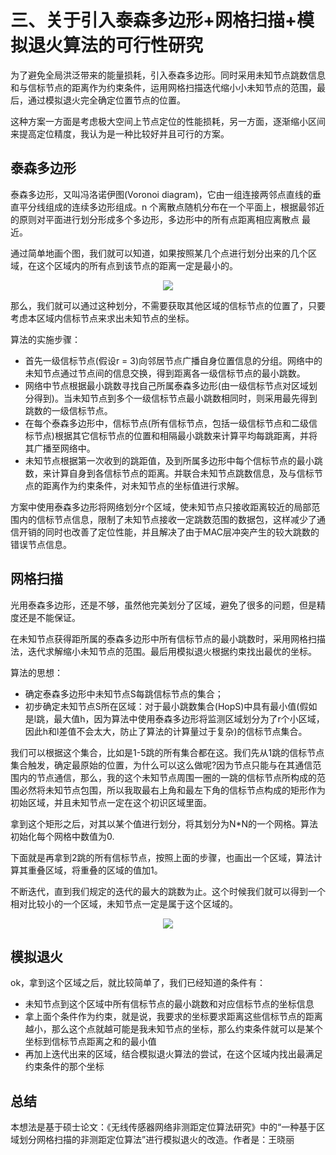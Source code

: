 # 三、关于引入泰森多边形+网格扫描+模拟退火算法的可行性研究


为了避免全局洪泛带来的能量损耗，引入泰森多边形。同时采用未知节点跳数信息和与信标节点的距离作为约束条件，运用网格扫描迭代缩小小未知节点的范围，最后，通过模拟退火完全确定位置节点的位置。

这种方案一方面是考虑极大空间上节点定位的性能损耗，另一方面，逐渐缩小区间来提高定位精度，我认为是一种比较好并且可行的方案。

## 泰森多边形

泰森多边形，又叫冯洛诺伊图(Voronoi diagram)，它由一组连接两邻点直线的垂直平分线组成的连续多边形组成。n 个离散点随机分布在一个平面上，根据最邻近的原则对平面进行划分形成多个多边形，多边形中的所有点距离相应离散点
最近。

通过简单地画个图，我们就可以知道，如果按照某几个点进行划分出来的几个区域，在这个区域内的所有点到该节点的距离一定是最小的。

<div align="center">
	<img src="../pic/dvhop4-1.png">
</div>



那么，我们就可以通过这种划分，不需要获取其他区域的信标节点的位置了，只要考虑本区域内信标节点来求出未知节点的坐标。

算法的实施步骤：

* 首先一级信标节点(假设r = 3)向邻居节点广播自身位置信息的分组。网络中的未知节点通过节点间的信息交换，得到距离各一级信标节点的最小跳数。
* 网络中节点根据最小跳数寻找自己所属泰森多边形(由一级信标节点对区域划分得到)。当未知节点到多个一级信标节点最小跳数相同时，则采用最先得到跳数的一级信标节点。
* 在每个泰森多边形中，信标节点(所有信标节点，包括一级信标节点和二级信标节点)根据其它信标节点的位置和相隔最小跳数来计算平均每跳距离，并将其广播至网络中。
* 未知节点根据第一次收到的跳距值，及到所属多边形中每个信标节点的最小跳数，来计算自身到各信标节点的距离。并联合未知节点跳数信息，及与信标节点的距离作为约束条件，对未知节点的坐标值进行求解。

方案中使用泰森多边形将网络划分r个区域，使未知节点只接收距离较近的局部范围内的信标节点信息，限制了未知节点接收一定跳数范围的数据包，这样减少了通信开销的同时也改善了定位性能，并且解决了由于MAC层冲突产生的较大跳数的错误节点信息。

## 网格扫描

光用泰森多边形，还是不够，虽然他完美划分了区域，避免了很多的问题，但是精度还是不能保证。

在未知节点获得距所属的泰森多边形中所有信标节点的最小跳数时，采用网格扫描法，迭代求解缩小未知节点的范围。最后用模拟退火根据约束找出最优的坐标。

算法的思想：

- 确定泰森多边形中未知节点S每跳信标节点的集合； 
- 初步确定未知节点S所在区域：对于最小跳数集合(HopS)中具有最小值(假如是l跳，最大值h，因为算法中使用泰森多边形将监测区域划分为了r个小区域，因此h和l差值不会太大，防止了算法的计算量过于复杂)的信标节点集合。


我们可以根据这个集合，比如是1-5跳的所有集合都在这。我们先从1跳的信标节点集合触发，确定最原始的位置，为什么可以这么做呢?因为节点只能与在其通信范围内的节点通信，那么，我的这个未知节点周围一圈的一跳的信标节点所构成的范围必然将未知节点包围，所以我取最右上角和最左下角的信标节点构成的矩形作为初始区域，并且未知节点一定在这个初识区域里面。

拿到这个矩形之后，对其以某个值进行划分，将其划分为N*N的一个网格。算法初始化每个网格中数值为0.

下面就是再拿到2跳的所有信标节点，按照上面的步骤，也画出一个区域，算法计算其重叠区域，将重叠的区域的值加1。

不断迭代，直到我们规定的迭代的最大的跳数为止。这个时候我们就可以得到一个相对比较小的一个区域，未知节点一定是属于这个区域的。

<div align="center">
	<img src="../pic/dvhop4-2.png.png">
</div>

## 模拟退火

ok，拿到这个区域之后，就比较简单了，我们已经知道的条件有：

- 未知节点到这个区域中所有信标节点的最小跳数和对应信标节点的坐标信息
- 拿上面个条件作为约束，就是说，我要求的坐标要求距离这些信标节点的距离越小，那么这个点就越可能是我未知节点的坐标，那么约束条件就可以是某个坐标到信标节点距离之和的最小值
- 再加上迭代出来的区域，结合模拟退火算法的尝试，在这个区域内找出最满足约束条件的那个坐标


## 总结

本想法是基于硕士论文：《无线传感器网络非测距定位算法研究》中的“一种基于区域划分网格扫描的非测距定位算法”进行模拟退火的改造。作者是：王晓丽